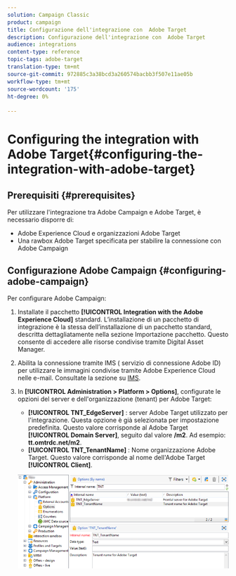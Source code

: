 ```yaml
---
solution: Campaign Classic
product: campaign
title: Configurazione dell'integrazione con  Adobe Target
description: Configurazione dell'integrazione con  Adobe Target
audience: integrations
content-type: reference
topic-tags: adobe-target
translation-type: tm+mt
source-git-commit: 972885c3a38bcd3a260574bacbb3f507e11ae05b
workflow-type: tm+mt
source-wordcount: '175'
ht-degree: 0%

---
```



# Configuring the integration with Adobe Target{#configuring-the-integration-with-adobe-target}

## Prerequisiti {#prerequisites}

Per utilizzare l&#39;integrazione tra  Adobe Campaign e  Adobe Target, è necessario disporre di:

* Adobe Experience Cloud e  organizzazioni Adobe Target
* Una rawbox Adobe Target  specificata per stabilire la connessione con  Adobe Campaign

## Configurazione  Adobe Campaign {#configuring-adobe-campaign}

Per configurare  Adobe Campaign:

1. Installate il pacchetto **[!UICONTROL Integration with the Adobe Experience Cloud]** standard. L’installazione di un pacchetto di integrazione è la stessa dell’installazione di un pacchetto standard, descritta dettagliatamente nella sezione Importazione [](../../platform/using/working-with-data-packages.md#importing-packages) pacchetto. Questo consente di accedere alle risorse condivise tramite Digital Asset Manager.
1. Abilita la connessione tramite IMS ( servizio di connessione Adobe ID) per utilizzare le immagini condivise tramite Adobe Experience Cloud nelle e-mail. Consultate la sezione su [IMS](../../integrations/using/about-adobe-id.md).
1. In **[!UICONTROL Administration > Platform > Options]**, configurate le opzioni del server e dell&#39;organizzazione (tenant) per  Adobe Target:

   * **[!UICONTROL TNT_EdgeServer]** :  server Adobe Target utilizzato per l&#39;integrazione. Questa opzione è già selezionata per impostazione predefinita. Questo valore corrisponde al  Adobe Target **[!UICONTROL Domain Server]**, seguito dal valore **/m2**. Ad esempio: **tt.omtrdc.net/m2**.
   * **[!UICONTROL TNT_TenantName]** :  Nome organizzazione Adobe Target. Questo valore corrisponde al nome dell&#39;Adobe Target  **[!UICONTROL Client]**.

   ![](assets/tar_options.png)


